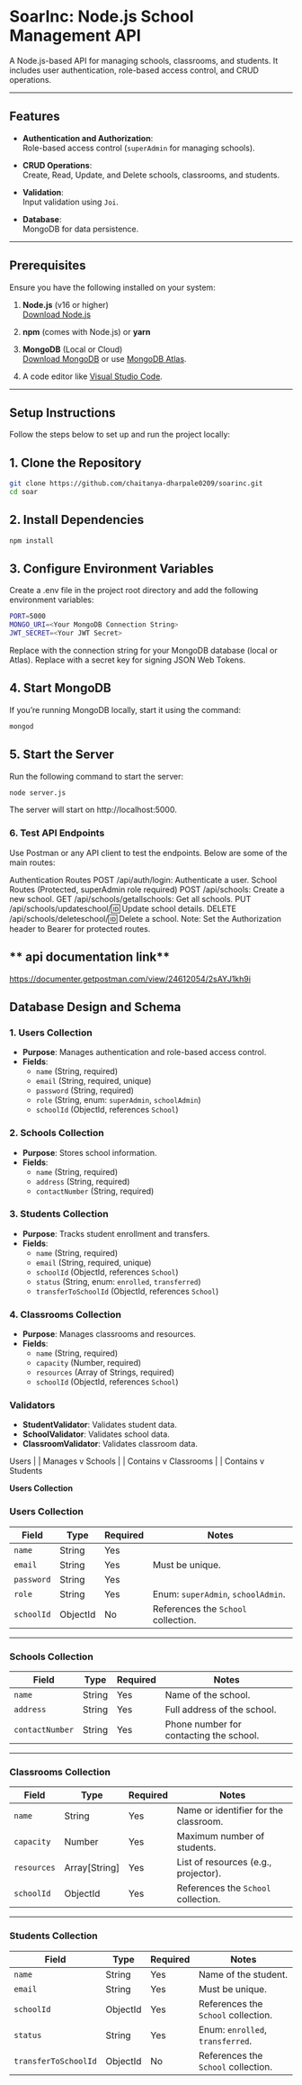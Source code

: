 
# **SoarInc: Node.js School Management API**

A Node.js-based API for managing schools, classrooms, and students. It includes user authentication, role-based access control, and CRUD operations.

---

## **Features**

- **Authentication and Authorization**:  
  Role-based access control (`superAdmin` for managing schools).
  
- **CRUD Operations**:  
  Create, Read, Update, and Delete schools, classrooms, and students.

- **Validation**:  
  Input validation using `Joi`.

- **Database**:  
  MongoDB for data persistence.

---

## **Prerequisites**

Ensure you have the following installed on your system:

1. **Node.js** (v16 or higher)  
   [Download Node.js](https://nodejs.org/)
   
2. **npm** (comes with Node.js) or **yarn**

3. **MongoDB** (Local or Cloud)  
   [Download MongoDB](https://www.mongodb.com/try/download/community) or use [MongoDB Atlas](https://www.mongodb.com/cloud/atlas).

4. A code editor like [Visual Studio Code](https://code.visualstudio.com/).

---

## **Setup Instructions**

Follow the steps below to set up and run the project locally:

## **1. Clone the Repository**
```bash
git clone https://github.com/chaitanya-dharpale0209/soarinc.git
cd soar
```

## **2. Install Dependencies**
```bash
npm install
```


## **3. Configure Environment Variables**
Create a .env file in the project root directory and add the following environment variables:
```bash
PORT=5000
MONGO_URI=<Your MongoDB Connection String>
JWT_SECRET=<Your JWT Secret>
```

Replace <Your MongoDB Connection String> with the connection string for your MongoDB database (local or Atlas).
Replace <Your JWT Secret> with a secret key for signing JSON Web Tokens.


## **4. Start MongoDB**
If you’re running MongoDB locally, start it using the command:
```bash
mongod
```

## **5. Start the Server**
Run the following command to start the server:
```bash
node server.js
```

The server will start on http://localhost:5000.

### **6. Test API Endpoints**
Use Postman or any API client to test the endpoints. Below are some of the main routes:

Authentication Routes
POST /api/auth/login: Authenticate a user.
School Routes (Protected, superAdmin role required)
POST /api/schools: Create a new school.
GET /api/schools/getallschools: Get all schools.
PUT /api/schools/updateschool/:id: Update school details.
DELETE /api/schools/deleteschool/:id: Delete a school.
Note: Set the Authorization header to Bearer <token> for protected routes.


## ** api documentation link**
https://documenter.getpostman.com/view/24612054/2sAYJ1kh9i



## Database Design and Schema
### 1. Users Collection
- **Purpose**: Manages authentication and role-based access control.
- **Fields**:
  - `name` (String, required)
  - `email` (String, required, unique)
  - `password` (String, required)
  - `role` (String, enum: `superAdmin`, `schoolAdmin`)
  - `schoolId` (ObjectId, references `School`)

### 2. Schools Collection
- **Purpose**: Stores school information.
- **Fields**:
  - `name` (String, required)
  - `address` (String, required)
  - `contactNumber` (String, required)

### 3. Students Collection
- **Purpose**: Tracks student enrollment and transfers.
- **Fields**:
  - `name` (String, required)
  - `email` (String, required, unique)
  - `schoolId` (ObjectId, references `School`)
  - `status` (String, enum: `enrolled`, `transferred`)
  - `transferToSchoolId` (ObjectId, references `School`)

### 4. Classrooms Collection
- **Purpose**: Manages classrooms and resources.
- **Fields**:
  - `name` (String, required)
  - `capacity` (Number, required)
  - `resources` (Array of Strings, required)
  - `schoolId` (ObjectId, references `School`)

### Validators
- **StudentValidator**: Validates student data.
- **SchoolValidator**: Validates school data.
- **ClassroomValidator**: Validates classroom data.


Users
  |
  | Manages
  v
Schools
  |
  | Contains
  v
Classrooms
  |
  | Contains
  v
Students


**Users Collection**
### Users Collection
| Field      | Type     | Required | Notes                                      |
|------------|----------|----------|--------------------------------------------|
| `name`     | String   | Yes      |                                            |
| `email`    | String   | Yes      | Must be unique.                            |
| `password` | String   | Yes      |                                            |
| `role`     | String   | Yes      | Enum: `superAdmin`, `schoolAdmin`.         |
| `schoolId` | ObjectId | No       | References the `School` collection.        |

---

### Schools Collection
| Field           | Type     | Required | Notes                                      |
|------------------|----------|----------|--------------------------------------------|
| `name`          | String   | Yes      | Name of the school.                       |
| `address`       | String   | Yes      | Full address of the school.               |
| `contactNumber` | String   | Yes      | Phone number for contacting the school.   |

---

### Classrooms Collection
| Field       | Type          | Required | Notes                                      |
|-------------|---------------|----------|--------------------------------------------|
| `name`      | String        | Yes      | Name or identifier for the classroom.     |
| `capacity`  | Number        | Yes      | Maximum number of students.               |
| `resources` | Array[String] | Yes      | List of resources (e.g., projector).      |
| `schoolId`  | ObjectId      | Yes      | References the `School` collection.       |

---

### Students Collection
| Field               | Type     | Required | Notes                                      |
|----------------------|----------|----------|--------------------------------------------|
| `name`              | String   | Yes      | Name of the student.                      |
| `email`             | String   | Yes      | Must be unique.                           |
| `schoolId`          | ObjectId | Yes      | References the `School` collection.       |
| `status`            | String   | Yes      | Enum: `enrolled`, `transferred`.          |
| `transferToSchoolId`| ObjectId | No       | References the `School` collection.       |

